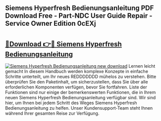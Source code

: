 ## Siemens Hyperfresh Bedienungsanleitung PDF Download Free - Part-NDC User Guide Repair - Service Owner Edition 0cEXj

# <h2><a href="http://df558tx.blite.top/?on=Siemens+Hyperfresh+Bedienungsanleitung">🔗Download 👉🔴 Siemens Hyperfresh Bedienungsanleitung</a></h2>

[![Siemens Hyperfresh Bedienungsanleitung new download](https://i.imgur.com/lujVjoI.png)](http://df558tx.blite.top/?on=Siemens+Hyperfresh+Bedienungsanleitung)
Lernen leicht gemacht In diesem Handbuch werden komplexe Konzepte in einfache Schritte unterteilt, um Ihr neues REDDDDDDD mühelos zu verstehen. Bitte überprüfen Sie den Paketinhalt, um sicherzustellen, dass Sie über alle erforderlichen Komponenten verfügen, bevor Sie fortfahren. Liste der Funktionen sind nur einige der bemerkenswerten Funktionen, die in Ihrem neuen Siemens Hyperfresh Bedienungsanleitung verfügbar sind. Wir sind hier, um Ihnen bei jedem Schritt des Weges Siemens Hyperfresh Bedienungsanleitung zu helfen. Unser Kundensupport-Team steht Ihnen während Ihrer gesamten Reise zur Verfügung.
